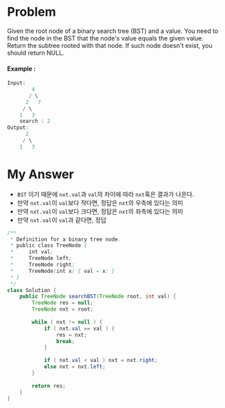 # Problem

Given the root node of a binary search tree (BST) and a value. You need to find the node in the BST that the node's value equals the given value. Return the subtree rooted with that node. If such node doesn't exist, you should return NULL.

#### Example :

```swift
Input: 
        4
       / \
      2   7
     / \
    1   3
    search : 2
Output: 
      2     
     / \   
    1   3
```

# My Answer

* `BST` 이기 때문에 `nxt.val`과 `val`의 차이에 따라 `nxt`혹은 결과가 나온다.
* 만약 `nxt.val`이 `val`보다 작다면, 정답은 `nxt`의 우측에 있다는 의미
* 만약 `nxt.val`이 `val`보다 크다면, 정답은 `nxt`의 좌측에 있다는 의미
* 만약 `nxt.val`이 `val`과 같다면, 정답
  
```java
/**
 * Definition for a binary tree node.
 * public class TreeNode {
 *     int val;
 *     TreeNode left;
 *     TreeNode right;
 *     TreeNode(int x) { val = x; }
 * }
 */
class Solution {
    public TreeNode searchBST(TreeNode root, int val) {
        TreeNode res = null;
        TreeNode nxt = root;
        
        while ( nxt != null ) {
            if ( nxt.val == val ) {
                res = nxt;
                break;
            }    
            
            if ( nxt.val < val ) nxt = nxt.right;
            else nxt = nxt.left;
        }
        
        return res;
    }
}
```

